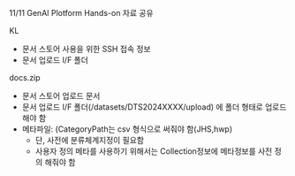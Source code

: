 11/11 GenAI Plotform Hands-on 자료 공유


KL
- 문서 스토어 사용을 위한 SSH 접속 정보
- 문서 업로드 I/F 폴더

docs.zip
- 문서 스토어 업로드 문서
- 문서 업로드 I/F 폴더(/datasets/DTS2024XXXX/upload) 에 폴더 형태로 업로드 해야 함
- 메타파일: (CategoryPath는 csv 형식으로 써줘야 함(JHS,hwp)
  - 단, 사전에 분류체계지정이 필요함
  - 사용자 정의 메타를 사용하기 위해서는 Collection정보에 메타정보를 사전 정의 해줘야 함
